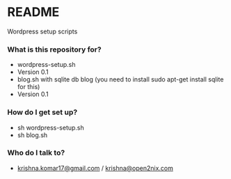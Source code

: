# README #

Wordpress setup scripts

### What is this repository for? ###

* wordpress-setup.sh
* Version 0.1
* blog.sh with sqlite db blog (you need to install sudo apt-get install sqlite for this)
* Version 0.1

### How do I get set up? ###
* sh wordpress-setup.sh
* sh blog.sh 

### Who do I talk to? ###

* krishna.komar17@gmail.com / krishna@open2nix.com
